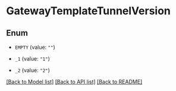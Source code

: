 # GatewayTemplateTunnelVersion

## Enum


* `EMPTY` (value: `""`)

* `_1` (value: `"1"`)

* `_2` (value: `"2"`)


[[Back to Model list]](../README.md#documentation-for-models) [[Back to API list]](../README.md#documentation-for-api-endpoints) [[Back to README]](../README.md)


